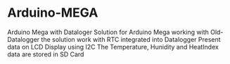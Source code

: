 # Arduino-MEGA
Arduino Mega with Dataloger
Solution for Arduino Mega working with Old-Datalogger
the solution work with RTC integrated into Datalogger
Present data on LCD Display using I2C
The Temperature, Hunidity and HeatIndex data are stored in SD Card
